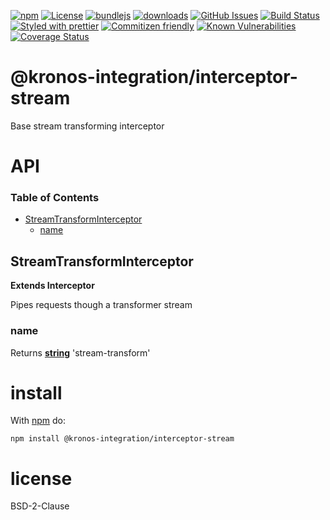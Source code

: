 [![npm](https://img.shields.io/npm/v/@kronos-integration/interceptor-stream.svg)](https://www.npmjs.com/package/@kronos-integration/interceptor-stream)
[![License](https://img.shields.io/badge/License-BSD%203--Clause-blue.svg)](https://opensource.org/licenses/BSD-3-Clause)
[![bundlejs](https://deno.bundlejs.com/?q=@kronos-integration/interceptor-stream\&badge=detailed)](https://bundlejs.com/?q=@kronos-integration/interceptor-stream)
[![downloads](http://img.shields.io/npm/dm/@kronos-integration/interceptor-stream.svg?style=flat-square)](https://npmjs.org/package/@kronos-integration/interceptor-stream)
[![GitHub Issues](https://img.shields.io/github/issues/Kronos-Integration/interceptor-stream.svg?style=flat-square)](https://github.com/Kronos-Integration/interceptor-stream/issues)
[![Build Status](https://img.shields.io/endpoint.svg?url=https%3A%2F%2Factions-badge.atrox.dev%2FKronos-Integration%2Finterceptor-stream%2Fbadge\&style=flat)](https://actions-badge.atrox.dev/Kronos-Integration/interceptor-stream/goto)
[![Styled with prettier](https://img.shields.io/badge/styled_with-prettier-ff69b4.svg)](https://github.com/prettier/prettier)
[![Commitizen friendly](https://img.shields.io/badge/commitizen-friendly-brightgreen.svg)](http://commitizen.github.io/cz-cli/)
[![Known Vulnerabilities](https://snyk.io/test/github/Kronos-Integration/interceptor-stream/badge.svg)](https://snyk.io/test/github/Kronos-Integration/interceptor-stream)
[![Coverage Status](https://coveralls.io/repos/Kronos-Integration/interceptor-stream/badge.svg)](https://coveralls.io/github/Kronos-Integration/interceptor-stream)

# @kronos-integration/interceptor-stream

Base stream transforming interceptor

# API

<!-- Generated by documentation.js. Update this documentation by updating the source code. -->

### Table of Contents

*   [StreamTransformInterceptor](#streamtransforminterceptor)
    *   [name](#name)

## StreamTransformInterceptor

**Extends Interceptor**

Pipes requests though a transformer stream

### name

Returns **[string](https://developer.mozilla.org/docs/Web/JavaScript/Reference/Global_Objects/String)** 'stream-transform'

# install

With [npm](http://npmjs.org) do:

```shell
npm install @kronos-integration/interceptor-stream
```

# license

BSD-2-Clause
